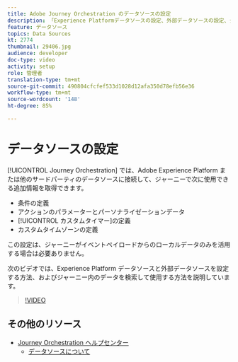 ```yaml
---
title: Adobe Journey Orchestration のデータソースの設定
description: 「Experience Platformデータソースの設定、外部データソースの設定、ジャーニーでのデータの検索と使用の方法を学びます。」
feature: データソース
topics: Data Sources
kt: 2774
thumbnail: 29406.jpg
audience: developer
doc-type: video
activity: setup
role: 管理者
translation-type: tm+mt
source-git-commit: 490804cfcfef533d1028d12afa350d78efb56e36
workflow-type: tm+mt
source-wordcount: '148'
ht-degree: 85%

---
```



# データソースの設定

[!UICONTROL Journey Orchestration] では、Adobe Experience Platform または他のサードパーティのデータソースに接続して、ジャーニーで次に使用できる追加情報を取得できます。

* 条件の定義
* アクションのパラメーターとパーソナライゼーションデータ
* [!UICONTROL カスタムタイマー]の定義
* カスタムタイムゾーンの定義

この設定は、ジャーニーがイベントペイロードからのローカルデータのみを活用する場合は必要ありません。

次のビデオでは、Experience Platform データソースと外部データソースを設定する方法、およびジャーニー内のデータを検索して使用する方法を説明しています。

>[!VIDEO](https://video.tv.adobe.com/v/29406?quality=12)

## その他のリソース

* [Journey Orchestration ヘルプセンター](https://docs.adobe.com/content/help/ja-JP/journeys/using/journey-orchestration-home.html)
   * [データソースについて](https://docs.adobe.com/content/help/ja-JP/journeys/using/data-source-journeys/about-data-sources.html)
